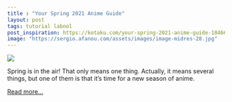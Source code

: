 ```yaml
---
title : "Your Spring 2021 Anime Guide"
layout: post
tags: tutorial labnol
post_inspiration: https://kotaku.com/your-spring-2021-anime-guide-1846641063
image: "https://sergio.afanou.com/assets/images/image-midres-28.jpg"
---
```


<img src="https://i.kinja-img.com/gawker-media/image/upload/s--7bY5PSyy--/c_fit,fl_progressive,q_80,w_636/rzjfbwsbanh8lu9a0goh.jpg" /><p>Spring is in the air! That only means one thing. Actually, it means several things, but one of them is that it’s time for a new season of anime.<br></p><p><a href="https://kotaku.com/your-spring-2021-anime-guide-1846641063">Read more...</a></p>